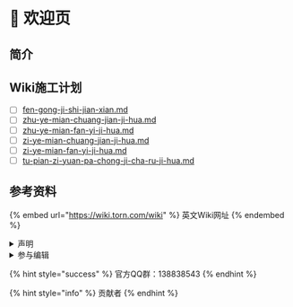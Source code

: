 # 🌆 欢迎页

## 简介



## Wiki施工计划

* [ ] [fen-gong-ji-shi-jian-xian.md](huan-ying-ye/shi-gong-ji-hua/fen-gong-ji-shi-jian-xian.md "mention")
* [ ] [zhu-ye-mian-chuang-jian-ji-hua.md](huan-ying-ye/shi-gong-ji-hua/zhu-ye-mian-chuang-jian-ji-hua.md "mention")
* [ ] [zhu-ye-mian-fan-yi-ji-hua.md](huan-ying-ye/shi-gong-ji-hua/zhu-ye-mian-fan-yi-ji-hua.md "mention")
* [ ] [zi-ye-mian-chuang-jian-ji-hua.md](huan-ying-ye/shi-gong-ji-hua/zi-ye-mian-chuang-jian-ji-hua.md "mention")
* [ ] [zi-ye-mian-fan-yi-ji-hua.md](huan-ying-ye/shi-gong-ji-hua/zi-ye-mian-fan-yi-ji-hua.md "mention")
* [ ] [tu-pian-zi-yuan-pa-chong-ji-cha-ru-ji-hua.md](huan-ying-ye/shi-gong-ji-hua/tu-pian-zi-yuan-pa-chong-ji-cha-ru-ji-hua.md "mention")

## 参考资料

{% embed url="https://wiki.torn.com/wiki" %}
英文Wiki网址
{% endembed %}

<details>

<summary>声明</summary>

页面布局及内容均来自官方Wiki

</details>

<details>

<summary>参与编辑</summary>

1. 申请editor权限
2. 编辑并提交Edit Merge Request
3. 等待修改合入主分支

</details>

{% hint style="success" %}
官方QQ群：138838543
{% endhint %}

{% hint style="info" %}
贡献者
{% endhint %}

